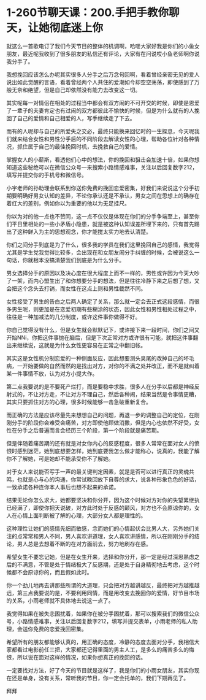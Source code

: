 # 1-260节聊天课：200.手把手教你聊天，让她彻底迷上你

就这么一首歌电订了我们今天节目的整体的机调啊，哈喽大家好我是你们的小鱼女朋友，最近呢我收到了很多朋友的私信还有评论，大家有在问说哎小鱼老师啊你说我分手了。

我想挽回应该怎么办呢其实很多人分手之后万念句回啊，看着曾经亲密无见的爱人说出如此觉醒的言语，看着曾经两个人共住的爱潮如今却空空荡荡，即使感到了万般无奈和绝望，但是自己却依然没有能力去改变这一切。

其实呢每一对情侣在相处的过程当中都会有双方闹的不可开交的时候，即使是恩爱了一辈子的夫妻肯定也有过闹的双方都彼此不愉快的时候，但是为什么就有的人挽回了自己的爱情和自己相爱的人，写手继续走了下去。

而有的人呢却与自己的所爱失之交必，最终只能换来回忆时的一生探息，今天呢我们就来结合女性和男性分手后的不同阶段去解读女性的心理，帮助各位针对各种情况，抓住属于自己的最佳挽回时机，去挽救自己的爱情。

掌握女人的小薪斯，看透他们心中的想法，你的挽回和狙击会加速十倍，如果你想知道这些秘绝可以在微信公众号一来搜索小路情感难事，关注以后回复数字212，填写并提交你的手机号和微信号。

小宇老师的孙助理会联系到你送你免费的挽回恋爱密集，好我们来说说这个分手初期要明确好男女认知的差异，不论你承认还是不承认，男女之间在思想上的确存在着红大的差别，例如你以为重要的他以为无足挂尺。

你以为对的他一点也不赞同，这一点不仅仅是体现在你们的分手争端至上，甚至你们平日里相处的一些小矛盾小隐患，就是被这种认知误差所埋下来的，只有首先踢出了这种鲜入为主的思想观念，你才能搅太实力地去认清楚。

你们之间分手到底是为了什么，很多我的学员在我们这里挽回自己的感情，我觉得尤其是学生党我觉得比较多，会出现在和女朋友闹分手纠缠的时候，会被说这么一句话，你就根本没搞清楚我们到底是为什么分手。

男女选择分手的原因以及决心度在很大程度上而不一样的，男性或许因为今天大吵了一架，而内心盟生出了和你想要分手的想法，但是往往冷静下来之后想了想，又会把这个念头去打销，而女性在这点上则和男性截然不同。

女性接受了男生的告白之后两人确定了关系，那么就一定会去正式这段感情，而很多男生呢，则更加是在恋爱初期有些糊涂的状态，因此女性和男性相处过程之中，往往是一种加减法的几分制度，或许这件事你做得不好。

你自己觉得没有什么，但是女生就会默默记下，或许接下来一段时间，你们之间又开始NNi，你把这件事抛在脑后，但是下次正常对方或许很有可能，就把这件事翻出来继续说，这就是为什么女性更容易在正常之中翻旧帐。

其实这是女性机分制恋爱的一种侧面反应，因此想要测头臭尾的改掉自己的坏毛病，一开始要做的自然而然的是找出对方，对你的不满之处并改正，而不是就纠着某一件事情不放，认为对方小提大作。

第二点我要说的是不要死产烂打，而是要稳中求胜，很多人在分手以后都是神经反射式的，不让对方走，不让对方不理自己，然后各种闹，结果当然是令事情更糟，其实只要抓住对方的心理，很多时候能够一击急破重新复合。

而正确的方法是应该尽量先来想想自己的问题，再退一步的调整自己的定位，在刚刚分手的阶段你会难受会痛苦，对方即使他顾做消撒，但是内心也依然不好受，女性在分手之后普遍而言会经历三个阶段，第一个阶段就是痛苦期。

但是伴随着痛苦期的还有就是对女你内心的反感程度，很多人常常在面对女人的愤恨时感到迷茫，她到底想要怎样，她到底要我怎么做才能称心，说真的，我能了解你不了解她，可是她却不能承受你不了解她。

对于女人来说能否写手一声的最关键判定因素，就是是否可以进行真正的灵魂共鸣，也就是心与心的沟通，你常试晚回放下自尊的求大，说各种形象色色的好话，一致承诺各种连你本人事后也想不起来的承诺。

结果无论你怎么求大，她都要坚决和你分开，因为这个时候对方对你的失望累继执已经满了，即使你把天说破，对方此时处于反感的颠风，对方也不会原谅你的，女人在心情上面判断被了解的心理，大部分女人都是理性的。

这种理性让她们的感情先细而敏感，念而她们的心情起伏会比男人大，另外她们关注的点常常和男人不同，男人喜欢讲道理，女人喜欢讲感情，所以在刚刚分手的结论，男人总是去想着不断的在对方面前去，努力地刷存在感。

希望女生不要忘记她，但是在女生开来，选择和你分开，那一定是经过深思熟虑之后的不满意，不管是处于情绪极大了反感期，还是处于自身精彻地去考虑，这个时候都不会原谅你的，而且假如此时。

你一个劲儿地再去讲那些所谓的大道理，只会把对方越讲越反，最终把对方越推越远，第三点我要说的是，不要利用同情，而是用改变去挽回你的爱情，好节目市场的关系，小雨老师就不具体地去说这一点了。

我觉得如果在被失恋困扰着，如果你在被分手困扰着，那可以搜索我们的微信公众号，小路情感难事，关注以后回复数字212，填写并提交表单，小雨老师的私人助理，会送你免费的恋爱挽回密集。

希望所有的朋友都能够认真的，用正确的态度，冷静的态度去面对分手，我相信大家都看过电影前任三把，大家都还记得里面的男主人工，是多么的痛苦多么的悔恨，所以说在面对这样的情况，如果你想真正的挽回的话。

一定要找对方法，好了今天的节目就是这样了，我是你们的小雨女朋友，其实你现在还是单身，没有关系，常听我的节目，你一定会托单的，我们下期再见了。

拜拜